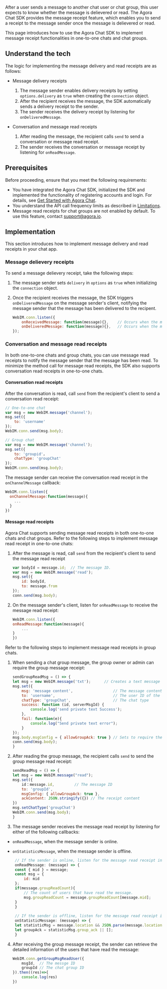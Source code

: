 After a user sends a message to another chat user or chat group, this user expects to know whether the message is delievered or read. The Agora Chat SDK provides the message receipt feature, which enables you to send a receipt to the message sender once the message is delievered or read.

This page introduces how to use the Agora Chat SDK to implement message receipt functionalities in one-to-one chats and chat groups.

## Understand the tech

The logic for implementing the message delivery and read receipts are as follows:

- Message delivery receipts

  1. The message sender enables delivery receipts by setting `options.delivery` as `true` when creating the `connection` object.
  2. After the recipient receives the message, the SDK automatically sends a delivery receipt to the sender.
  3. The sender receives the delivery receipt by listening for `onDeliveredMessage`.

- Conversation and message read receipts

  1. After reading the message, the recipient calls `send` to send a conversation or message read receipt.
  2. The sender receives the conversation or message receipt by listening for `onReadMessage`.

## Prerequisites

Before proceeding, ensure that you meet the following requirements:

- You have integrated the Agora Chat SDK, initialized the SDK and implemented the functionality of registering accounts and login. For details, see [Get Started with Agora Chat](./agora_chat_get_started_web?platform=Web).
- You understand the API call frequency limits as described in [Limitations](./agora_chat_limitation?platform=Web).
- Message read receipts for chat groups are not enabled by default. To use this feature, contact support@agora.io.

## Implementation

This section introduces how to implement message delivery and read receipts in your chat app.

### Message delievery receipts

To send a message delievery receipt, take the following steps:

1. The message sender sets `delivery` in `options` as `true` when initializing the `connection` object.

2. Once the recipient receives the message, the SDK triggers `onDeliveredMessage` on the message sender's client, notifying the message sender that the message has been delivered to the recipent.

    ```javascript
    WebIM.conn.listen({
        onReceivedMessage: function(message){},    // Occurs when the message is received.
        onDeliveredMessage: function(message){},   // Occurs when the message is delivered.
    });
    ```

### Conversation and message read receipts

In both one-to-one chats and group chats, you can use message read receipts to notify the message sender that the message has been read. To minimize the method call for message read receipts, the SDK also supports conversation read receipts in one-to-one chats. 

#### Conversation read receipts

After the conversation is read, call `send` from the recipient's client to send a conversation read receipt:

```javascript
// One-to-one chat
var msg = new WebIM.message('channel');
msg.set({
    to: 'username'
});
WebIM.conn.send(msg.body);

// Group chat
var msg = new WebIM.message('channel');
msg.set({
    to: 'groupid'，
    chatType: 'groupChat'
});
WebIM.conn.send(msg.body);
```

The message sender can receive the conversation read receipt in the `onChannelMessage` callback:

```javascript
WebIM.conn.listen({
  onChannelMessage:function(message){
    ...
  }
})
```

#### Message read receipts

Agora Chat supports sending message read receipts in both one-to-one chats and chat groups. Refer to the following steps to implement message read receipt in one-to-one chats:

1. After the message is read, call `send` from the recipient's client to send the message read receipt

    ```javascript
    var bodyId = message.id;  // The message ID.
    var msg = new WebIM.message('read');
    msg.set({
        id: bodyId,
        to: message.from
    });
    conn.send(msg.body);
    ```

2. On the message sender's client, listen for `onReadMessage` to receive the message read receipt:

    ```javascript
    WebIM.conn.listen({
    onReadMessage:function(message){
        ...
    }
    })
    ```

Refer to the following steps to implement message read receipts in group chats.

1. When sending a chat group message, the group owner or admin can require the group message receipt:

    ```javascript
    sendGroupReadMsg = () => {
    let msg = new WebIM.message('txt');      // Creates a text message
    msg.set({
        msg: 'message content',                  // The message content
        to: 'username',                          // The user ID of the recipient
        chatType: 'groupChat',                   // The chat type
        success: function (id, serverMsgId) {
            console.log('send private text Success');
        },
        fail: function(e){
            console.log("Send private text error");
        }
    });
    msg.body.msgConfig = { allowGroupAck: true } // Sets to require the group message receipt
    conn.send(msg.body);
    }
    ```

2. After reading the group message, the recipient calls `send` to send the group message read receipt:

    ```javascript
    sendReadMsg = () => {
    let msg = new WebIM.message("read");
    msg.set({
        id：message.id,         // The message ID
        to: 'groupId',
        msgConfig: { allowGroupAck: true },
        ackContent: JSON.stringify({}) // The receipt content
    })
    msg.setChatType('groupChat')
    WebIM.conn.send(msg.body);
    }
    ```

3. The message sender receives the message read receipt by listening for either of the following callbacks:
 - `onReadMessage`, when the message sender is online.
 - `onStatisticsMessage`, when the message sender is offline. 

   ```javascript
    // If the sender is online, listen for the message read receipt in the onReadMessage callback.
    onReadMessage: (message) => {
    const { mid } = message;
    const msg = {
        id: mid
    };
    if(message.groupReadCount){
        // The count of users that have read the message.
        msg.groupReadCount = message.groupReadCount[message.mid];
    }
    }
        
    // If the sender is offline, listen for the message read receipt in the onStatisticMessage callback.
    onStatisticMessage: (message) => {
    let statisticMsg = message.location && JSON.parse(message.location);
    let groupAck = statisticMsg.group_ack || [];
    }
    ```

4. After receiving the group message receipt, the sender can retrieve the detailed information of the users that have read the message:

    ```javascript
    WebIM.conn.getGroupMsgReadUser({
        msgId,  // The messge ID
        groupId // The chat group ID
    }).then((res)=>{
        console.log(res)
    })
    ```